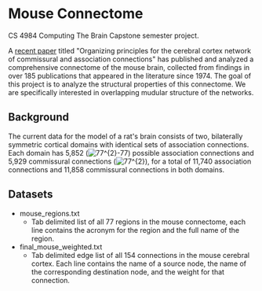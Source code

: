 # Mouse Connectome
CS 4984 Computing The Brain Capstone semester project. 

A [recent paper](http://www.pnas.org/content/pnas/114/45/E9692.full.pdf) titled "Organizing principles for the cerebral cortex network of commissural and association connections" has published and analyzed a comprehensive connectome of the mouse brain, collected from findings in over 185 publications that appeared in the literature since 1974. The goal of this project is to analyze the structural properties of this connectome. We are specifically interested in overlapping mudular structure of the networks.

## Background
The current data for the model of a rat's brain consists of two, bilaterally symmetric cortical domains with identical sets of association connections. Each domain has 5,852 (<img src="https://latex.codecogs.com/gif.latex?77^{2}-77" title="77^{2}-77" />) possible association connections and 5,929 commissural connections (<img src="https://latex.codecogs.com/gif.latex?77^{2}" title="77^{2}" />), for a total of 11,740 association connections and 11,858 commissural connections in both domains.

## Datasets
  - mouse_regions.txt
    * Tab delimited list of all 77 regions in the mouse connectome, each line contains the acronym for the region and the full name of the region.
  - final_mouse_weighted.txt
    * Tab delimited edge list of all 154 connections in the mouse cerebral cortex. Each line contains the name of a source node, the name of the corresponding destination node, and the weight for that connection.
